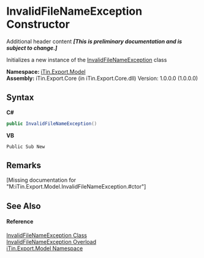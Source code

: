 # InvalidFileNameException Constructor 
Additional header content _**\[This is preliminary documentation and is subject to change.\]**_

Initializes a new instance of the <a href="57a82506-0571-26d0-d298-f672e09a5937">InvalidFileNameException</a> class

**Namespace:**&nbsp;<a href="ef57ffcc-e95e-b212-5a46-9aa6f5a3511f">iTin.Export.Model</a><br />**Assembly:**&nbsp;iTin.Export.Core (in iTin.Export.Core.dll) Version: 1.0.0.0 (1.0.0.0)

## Syntax

**C#**<br />
``` C#
public InvalidFileNameException()
```

**VB**<br />
``` VB
Public Sub New
```


## Remarks
\[Missing <remarks> documentation for "M:iTin.Export.Model.InvalidFileNameException.#ctor"\]

## See Also


#### Reference
<a href="57a82506-0571-26d0-d298-f672e09a5937">InvalidFileNameException Class</a><br /><a href="f0af2ec4-457e-3f59-be4a-0d1b4a716193">InvalidFileNameException Overload</a><br /><a href="ef57ffcc-e95e-b212-5a46-9aa6f5a3511f">iTin.Export.Model Namespace</a><br />